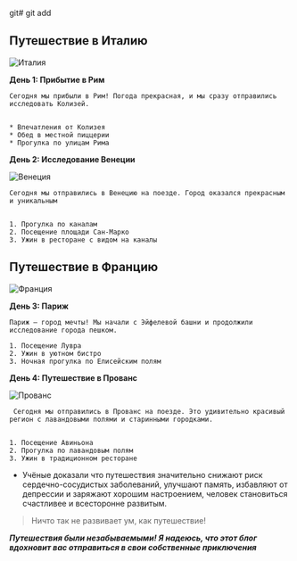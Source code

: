 git# git add 

## Путешествие в Италию

![Италия](https://i.ytimg.com/vi/Vha-vv2vdpw/maxresdefault.jpg)

**День 1: Прибытие в Рим**
```
Сегодня мы прибыли в Рим! Погода прекрасная, и мы сразу отправились исследовать Колизей.


* Впечатления от Колизея
* Обед в местной пиццерии
* Прогулка по улицам Рима
```

**День 2: Исследование Венеции**

![Венеция](https://cdn.britannica.com/63/153463-050-06B6270D/Grand-Canal-Venice.jpg)

```
Сегодня мы отправились в Венецию на поезде. Город оказался прекрасным и уникальным 


1. Прогулка по каналам
2. Посещение площади Сан-Марко
3. Ужин в ресторане с видом на каналы
```

## Путешествие в Францию

![Франция](https://ichef.bbci.co.uk/news/976/cpsprodpb/478C/production/_121561381_gettyimages-976199210.jpg)


**День 3: Париж**

```
Париж — город мечты! Мы начали с Эйфелевой башни и продолжили исследование города пешком.

1. Посещение Лувра
2. Ужин в уютном бистро
3. Ночная прогулка по Елисейским полям
```

**День 4:  Путешествие в Прованс**

![Прованс](https://finduslost.com/wp-content/uploads/2019/09/Provence-Guide-South-of-France-Find-Us-Lost-8002.jpg)

```
 Сегодня мы отправились в Прованс на поезде. Это удивительно красивый регион с лавандовыми полями и старинными городками.


1. Посещение Авиньона
2. Прогулка по лавандовым полям
3. Ужин в традиционном ресторане
```
*   Учёные доказали что путешествия значительно снижают риск сердечно-сосудистых заболеваний, улучшают память, избавляют от депрессии и заряжают хорошим настроением, человек становиться счастливее и всесторонне развитым.


>  Ничто так не развивает ум, как путешествие!


***Путешествия были незабываемыми! Я надеюсь, что этот блог вдохновит вас отправиться в свои собственные приключения***




